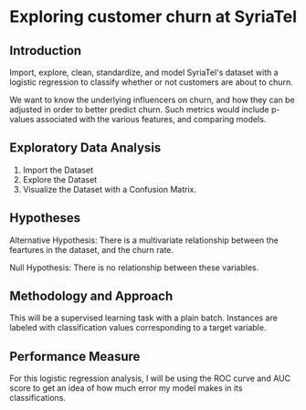 
# Exploring customer churn at SyriaTel


## Introduction

Import, explore, clean, standardize, and model SyriaTel's dataset with a logistic regression to classify whether or not customers are about to churn.

We want to know the underlying influencers on churn, and how they can be adjusted in order to better predict churn. Such metrics would include p-values associated with the various features, and comparing models.

## Exploratory Data Analysis
1. Import the Dataset
2. Explore the Dataset
3. Visualize the Dataset with a Confusion Matrix.

## Hypotheses
Alternative Hypothesis:
There is a multivariate relationship between the feartures in the dataset, and the churn rate.

Null Hypothesis:
There is no relationship between these variables.

## Methodology and Approach 
This will be a supervised learning task with a plain batch. Instances are labeled with classification values corresponding to a target variable. 

## Performance Measure
For this logistic regression analysis, I will be using the ROC curve and AUC score to get an idea of how much error my model makes in its classifications.
